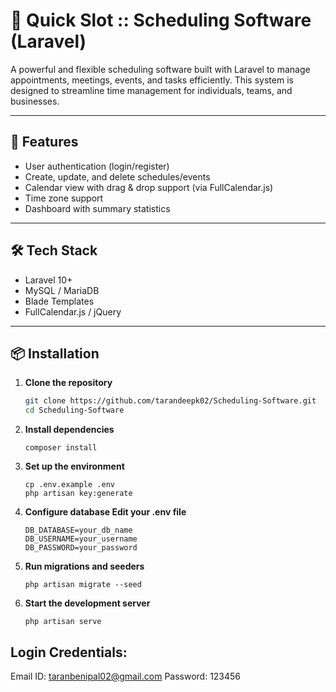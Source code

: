 # 📅 Quick Slot :: Scheduling Software (Laravel)

A powerful and flexible scheduling software built with Laravel to manage appointments, meetings, events, and tasks efficiently. This system is designed to streamline time management for individuals, teams, and businesses.

---

## 🚀 Features

- User authentication (login/register)
- Create, update, and delete schedules/events
- Calendar view with drag & drop support (via FullCalendar.js)
- Time zone support
- Dashboard with summary statistics

---

## 🛠️ Tech Stack

- Laravel 10+
- MySQL / MariaDB
- Blade Templates
- FullCalendar.js / jQuery

---

## 📦 Installation

1. **Clone the repository**
   ```bash
   git clone https://github.com/tarandeepk02/Scheduling-Software.git
   cd Scheduling-Software
   ```
2. **Install dependencies**
   ```
   composer install
   ```
3. **Set up the environment**
   ```
   cp .env.example .env
   php artisan key:generate
   ```
4. **Configure database Edit your .env file**
   ```
   DB_DATABASE=your_db_name
   DB_USERNAME=your_username
   DB_PASSWORD=your_password
   ```
5. **Run migrations and seeders**
   ```
   php artisan migrate --seed
   ```
6. **Start the development server**
   ```
   php artisan serve
   ```
   
## Login Credentials:
Email ID: taranbenipal02@gmail.com
Password: 123456
   
     
